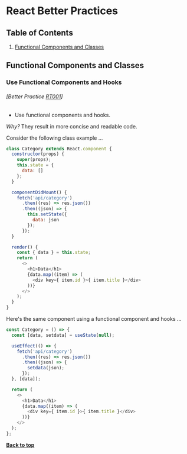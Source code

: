 # React Better Practices

## Table of Contents

1. [Functional Components and Classes](#functional-components-and-classes)

## Functional Components and Classes

### Use Functional Components and Hooks
###### [Better Practice [RT001](#better-practice-rt001)]

  - Use functional components and hooks.

  *Why?* They result in more concise and readable code.

Consider the following class example ...

```javascript
class Category extends React.component {
  constructor(props) {
    super(props);
    this.state = {
      data: []
    };
  }

  componentDidMount() {
    fetch('api/category')
      .then((res) => res.json())
      .then((json) => {
        this.setState({
          data: json
        });
      });
  }

  render() {
    const { data } = this.state;
    return (
      <>
        <h1>Data</h1>
        {data.map((item) => (
          <div key={ item.id }>{ item.title }</div>
        ))}
      </>
    );
  }
}
```

Here's the same component using a functional component and hooks ...

```javascript
const Category = () => {
  const [data, setdata] = useState(null);

  useEffect(() => {
    fetch('api/category')
      .then((res) => res.json())
      .then((json) => {
        setdata(json);
      });
  }, [data]);

  return (
    <>
      <h1>Data</h1>
      {data.map((item) => (
        <div key={ item.id }>{ item.title }</div>
      ))}
    </>
  );
};
```

**[Back to top](#table-of-contents)**
